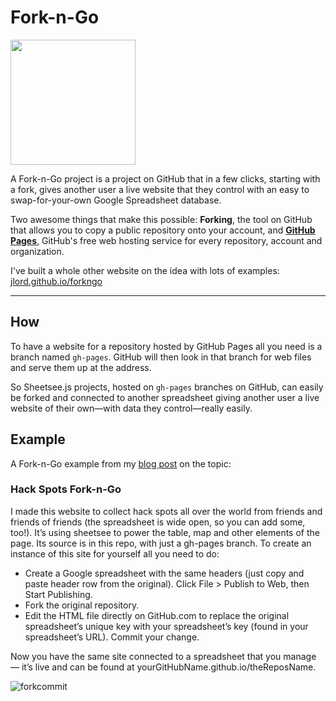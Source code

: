# Fork-n-Go

<img src="https://raw.githubusercontent.com/jlord/forkngo/gh-pages/badges/sky.png" style="width: 200px;">

A Fork-n-Go project is a project on GitHub that in a few clicks, starting with a fork, gives another user a live website that they control with an easy to swap-for-your-own Google Spreadsheet database.

Two awesome things that make this possible: **Forking**, the tool on GitHub that allows you to copy a public repository onto your account, and [**GitHub Pages**](http://pages.github.com), GitHub's free web hosting service for every repository, account and organization.

I've built a whole other website on the idea with lots of examples: [jlord.github.io/forkngo](http://jlord.github.io/forkngo/)

---
## How

To have a website for a repository hosted by GitHub Pages all you need is a branch named `gh-pages`. GitHub will then look in that branch for web files and serve them up at the address.

So Sheetsee.js projects, hosted on `gh-pages` branches on GitHub, can easily be forked and connected to another spreadsheet giving another user a live website of their own—with data they control—really easily.

## Example

A Fork-n-Go example from my [blog post](http://jlord.github.io/blog/fork-n-go) on the topic:

### Hack Spots Fork-n-Go

I made this website to collect hack spots all over the world from friends and friends of friends (the spreadsheet is wide open, so you can add some, too!). It’s using sheetsee to power the table, map and other elements of the page. Its source is in this repo, with just a gh-pages branch. To create an instance of this site for yourself all you need to do:

- Create a Google spreadsheet with the same headers (just copy and paste header row from the original). Click File > Publish to Web, then Start Publishing.
- Fork the original repository.
- Edit the HTML file directly on GitHub.com to replace the original spreadsheet’s unique key with your spreadsheet’s key (found in your spreadsheet’s URL).
Commit your change.

Now you have the same site connected to a spreadsheet that you manage — it’s live and can be found at yourGitHubName.github.io/theReposName.

![forkcommit](http://jlord.s3.amazonaws.com/wp-content/uploads/forkcommit1.png)
